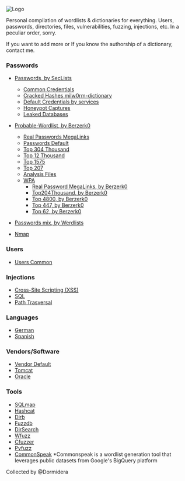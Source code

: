 ![Logo](https://github.com/Dormidera/WordList-Compendium/blob/master/wordlistcompendiumlogo.png)


Personal compilation of wordlists & dictionaries for everything. Users, passwords, directories, files, vulnerabilities, fuzzing, injections, etc. In a peculiar order, sorry.

If you want to add more or If you know the authorship of a dictionary, contact me.

### Passwords

* [Passwords, by SecLists](https://github.com/danielmiessler/SecLists/tree/master/Passwords)
  * [Common Credentials](https://github.com/danielmiessler/SecLists/tree/master/Passwords/Common-Credentials)
  * [Cracked Hashes milw0rm-dictionary](https://github.com/danielmiessler/SecLists/blob/master/Passwords/Cracked-Hashes/milw0rm-dictionary.txt)
  * [Default Credentials by services](https://github.com/danielmiessler/SecLists/tree/master/Passwords/Default-Credentials)
  * [Honeypot Captures](https://github.com/danielmiessler/SecLists/tree/master/Passwords/Honeypot-Captures)
  * [Leaked Databases](https://github.com/danielmiessler/SecLists/tree/master/Passwords/Leaked-Databases)  
* [Probable-Wordlist, by Berzerk0](https://github.com/berzerk0/Probable-Wordlists)
  * [Real Passwords MegaLinks](https://github.com/berzerk0/Probable-Wordlists/blob/master/Real-Passwords/Real-Passwords-MegaLinks.md)
  * [Passwords Default](https://github.com/berzerk0/Probable-Wordlists/blob/master/Dictionary-Style/Technical_and_Default/Password_Default_ProbWL.txt)
  * [Top 304 Thousand](https://github.com/berzerk0/Probable-Wordlists/blob/master/Real-Passwords/Top304Thousand-probable-v2.txt)
  * [Top 12 Thousand](https://github.com/berzerk0/Probable-Wordlists/blob/master/Real-Passwords/Top12Thousand-probable-v2.txt)
  * [Top 1575](https://github.com/berzerk0/Probable-Wordlists/blob/master/Real-Passwords/Top1575-probable-v2.txt)
  * [Top 207](https://github.com/berzerk0/Probable-Wordlists/blob/master/Real-Passwords/Top207-probable-v2.txt)
  * [Analysis Files](https://github.com/berzerk0/Probable-Wordlists/tree/master/Analysis-Files)  
  * [WPA]()
    * [Real Password MegaLinks, by Berzerk0](https://github.com/berzerk0/Probable-Wordlists/blob/master/Real-Passwords/WPA-Length/Real-Password-WPA-MegaLinks.md)
    * [Top204Thousand, by Berzerk0](https://github.com/berzerk0/Probable-Wordlists/blob/master/Real-Passwords/WPA-Length/Top204Thousand-WPA-probable-v2.txt)
    * [Top 4800, by Berzerk0](https://github.com/berzerk0/Probable-Wordlists/blob/master/Real-Passwords/WPA-Length/Top4800-WPA-probable-v2.txt)
    * [Top 447, by Berzerk0](https://github.com/berzerk0/Probable-Wordlists/blob/master/Real-Passwords/WPA-Length/Top447-WPA-probable-v2.txt)
    * [Top 62, by Berzerk0](https://github.com/berzerk0/Probable-Wordlists/blob/master/Real-Passwords/WPA-Length/Top62-WPA-probable-v2.txt)  

* [Passwords mix, by Werdlists](https://github.com/decal/werdlists/tree/master/passes-dicts)

* [Nmap](https://github.com/Dormidera/WordList-Compendium/blob/master/Passwords/Nmap)


### Users

  * [Users Common](https://github.com/Dormidera/WordList-Compendium/blob/master/Users/Users%20Common)  
 
### Injections

  * [Cross-Site Scripting (XSS)](https://github.com/Dormidera/WordList-Compendium/blob/master/Injections/Cross-Site%20Scripting%20(XSS))  
  * [SQL](https://github.com/Dormidera/WordList-Compendium/blob/master/Injections/SQL)  
  * [Path Trasversal](https://github.com/Dormidera/WordList-Compendium/blob/master/Injections/PathTrasversal)  

### Languages

  * [German](https://github.com/Dormidera/WordList-Compendium/blob/master/Languages/German)  
  * [Spanish](https://github.com/Dormidera/WordList-Compendium/blob/master/Languages/Spanish)   
  
### Vendors/Software

  * [Vendor Default](https://github.com/decal/werdlists/blob/master/passes-dicts/vendor-default-passwords.csv)  
  * [Tomcat](https://github.com/Dormidera/WordList-Compendium/blob/master/Software/Tomcat%20(user:password))  
  * [Oracle](https://github.com/Dormidera/WordList-Compendium/blob/master/Software/Oracle%20(user:password))  

### Tools

* [SQLmap](https://github.com/sqlmapproject/sqlmap)
* [Hashcat](https://github.com/hashcat/hashcat)
* [Dirb](https://github.com/Dormidera/WordList-Compendium/tree/master/Tools/Dirb)
* [Fuzzdb](https://github.com/Dormidera/WordList-Compendium/tree/master/Tools/Fuzzdb)
* [DirSearch](https://github.com/Dormidera/WordList-Compendium/tree/master/Tools/DirSearch)
* [Wfuzz](https://github.com/Dormidera/WordList-Compendium/tree/master/Tools/Wfuzz)
* [Cfuzzer](https://github.com/Dormidera/WordList-Compendium/tree/master/Tools/Cfuzzer)
* [Pyfuzz](https://github.com/Dormidera/WordList-Compendium/tree/master/Tools/Pyfuzz)
* [CommonSpeak](https://github.com/pentester-io/commonspeak)
 *Commonspeak is a wordlist generation tool that leverages public datasets from Google's BigQuery platform


Collected by @Dormidera
